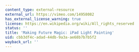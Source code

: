 ```yaml
---
content_type: external-resource
external_url: https://vimeo.com/14958082
has_external_license_warning: true
license: https://en.wikipedia.org/wiki/All_rights_reserved
status: ''
title: 'Making Future Magic: iPad Light Painting'
uid: cbb3df4c-adad-44db-9a3a-ae68b7b7b5f2
wayback_url: ''
---
```

